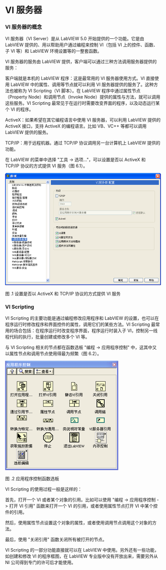 # VI 服务器

### VI 服务器的概念

VI 服务器（VI Server）是从 LabVIEW 5.0 开始提供的一个功能。它是由 LabVIEW 提供的、用以帮助用户通过编程来控制 VI（包括 VI 上的控件、函数、子 VI 等）和 LabVIEW 环境设置等的一整套函数。

VI 服务器的服务由 LabVIEW 提供，客户端可以通过三种方法调用服务器提供的服务：

客户端就是本机的 LabVIEW 程序：这是最常用的 VI 服务器使用方式。VI 直接使用 LabVIEW 中的属性、调用等节点就可以利用 VI 服务器提供的服务了。这种方法也被称为 VI
Scripting（VI 脚本）。在 LabVIEW 程序中通过属性节点（Property
Node）和调用节点（Invoke Node）提供的属性与方法，就可以调用这些服务。VI
Scripting 最常见于在运行时需要改变界面的程序，以及动态运行某个 VI 的程序。

ActiveX：如果希望在其它编程语言中使用 VI 服务器，可以利用 LabVIEW 提供的 ActiveX 接口，支持 ActiveX 的编程语言。比如 VB、VC++ 等都可以调用 LabVIEW 提供的服务。

TCP/IP：用于远程机器。通过 TCP/IP 协议调用另一台计算机上 LabVIEW 提供的功能。

在 LabVIEW 的菜单中选择 "工具 -\> 选项..."，可以设置是否以 ActiveX 和 TCP/IP 协议的方式提供 VI 服务（图
6.1）。

![](images/image388.png)

图 .1 设置是否以 ActiveX 和 TCP/IP 协议的方式提供 VI 服务

### VI Scripting

VI Scripting 的主要功能是通过编程修改应用程序和 LabVIEW 的设置，也可以在程序运行时修改程序和界面控件的属性，调用它们的某些方法。VI
Scripting 最常用的场合包括：在程序运行时改变程序界面，程序运行时装入子 VI，控制另一线程代码的执行，批量创建或修改多个 VI 等。

与 VI
Scripting 相关的节点都在函数选板 "编程 -\> 应用程序控制" 中，这其中又以属性节点和调用节点使用得最为频繁（图
6.2）。

![](images/image389.png)

图 .2 应用程序控制函数选板

VI Scripting 的使用过程一般是这样的：

首先，打开一个 VI 或者某个对象的引用。比如可以使用 "编程 -\> 应用程序控制 -\> 打开 VI 引用" 函数来打开一个 VI 的引用，或者使用属性节点打开 VI 中某个控件的引用。

然后，使用属性节点设置这个对象的属性，或者使用调用节点调用这个对象的方法。

最后，使用 "关闭引用" 函数关闭所有被打开的节点。

VI
Scripting 的一部分功能直接就可以在 LabVIEW 中使用。另外还有一些功能，如创建和修改 VI 的程序框图，在 LabVIEW 专业版中没有开放出来，需要另外从 NI 公司得到专门的许可后才能使用。